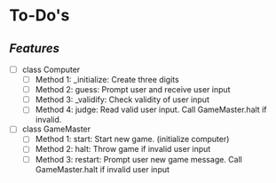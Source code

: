 # To-Do's

## _Features_

- [ ] class Computer
  - [ ] Method 1: \_initialize: Create three digits
  - [ ] Method 2: guess: Prompt user and receive user input
  - [ ] Method 3: \_validify: Check validity of user input
  - [ ] Method 4: judge: Read valid user input. Call GameMaster.halt if invalid.
- [ ] class GameMaster
  - [ ] Method 1: start: Start new game. (initialize computer)
  - [ ] Method 2: halt: Throw game if invalid user input
  - [ ] Method 3: restart: Prompt user new game message. Call GameMaster.halt if invalid user input
